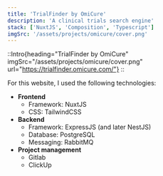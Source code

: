 ```yaml
---
title: 'TrialFinder by OmiCure'
description: 'A clinical trials search engine'
stack: ['NuxtJS', 'Composition', 'Typescript']
imgSrc: '/assets/projects/omicure/cover.png'
---
```

::Intro{heading="TrialFinder by OmiCure" imgSrc="/assets/projects/omicure/cover.png" url="https://trialfinder.omicure.com/"}
::

For this website, I used the following technologies:
- **Frontend**
  - Framework: NuxtJS
  - CSS: TailwindCSS
- **Backend**
  - Framework: ExpressJS (and later NestJS)
  - Database: PostgreSQL
  - Messaging: RabbitMQ
- **Project management**
  - Gitlab
  - ClickUp